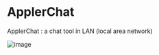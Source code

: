 ApplerChat
==========

ApplerChat : a chat tool in LAN (local area network)

<img src="http://ryg.jhost.cn/emlog/content/uploadfile/201109/c69c9d95bcf4a9563dbb0773088197f020110925041544.jpg" alt="image" />